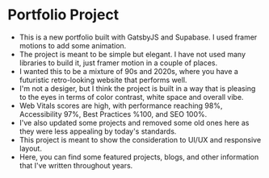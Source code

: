 # Portfolio Project
- This is a new portfolio built with GatsbyJS and Supabase. I used framer motions to add some animation. 
- The project is meant to be simple but elegant. I have not used many libraries to build it, just framer motion in a couple of places. 
- I wanted this to be a mixture of 90s and 2020s, where you have a futuristic retro-looking website that performs well.
- I'm not a desiger, but I think the project is built in a way that is pleasing to the eyes in terms of color contrast, white space and overall vibe. 
- Web Vitals scores are high, with performance reaching 98%, Accessibility 97%, Best Practices %100, and SEO 100%.
- I've also updated some projects and removed some old ones here as they were less appealing by today's standards.
- This project is meant to show the consideration to UI/UX and responsive layout.
- Here, you can find some featured projects, blogs, and other information that I've written throughout years. 